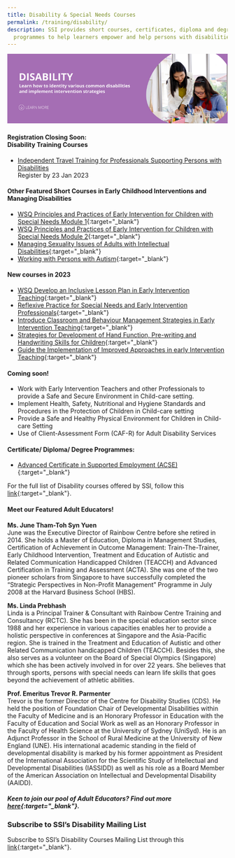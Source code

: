 ```yaml
---
title: Disability & Special Needs Courses
permalink: /training/disability/
description: SSI provides short courses, certificates, diploma and degree
  programmes to help learners empower and help persons with disabilities.
---
```

![Social Service Institute (SSI) Singapore - Disability Care / Special Needs Courses](/images/disability-banner.png)

#### **Registration Closing Soon:<br>Disability Training Courses**

-   [Independent Travel Training for Professionals Supporting Persons with Disabilities](https://iltms.ssi.gov.sg/registration/#/Course?coursecode=SDIS211)<br> Register by 23 Jan 2023

#### **Other Featured Short Courses in Early Childhood Interventions and Managing Disabilities**
-   [WSQ Principles and Practices of Early Intervention for Children with Special Needs Module 1](https://iltms.ssi.gov.sg/registration/#/Course?coursecode=SDIS463){:target="_blank"}   
-  [WSQ Principles and Practices of Early Intervention for Children with Special Needs Module 2](https://iltms.ssi.gov.sg/registration/#/Course?coursecode=SDIS83){:target="_blank"}
- [Managing Sexuality Issues of Adults with Intellectual Disabilities](https://iltms.ssi.gov.sg/registration/#/Course?coursecode=SDIS6064){:target="_blank"}   
- [Working with Persons with Autism](https://iltms.ssi.gov.sg/registration/#/Course?coursecode=SDIS87){:target="_blank"}   

#### New courses in 2023
- [WSQ Develop an Inclusive Lesson Plan in Early Intervention Teaching](https://iltms.ssi.gov.sg/registration/#/Course?coursecode=SDIS85){:target="_blank"}   
- [Reflexive Practice for Special Needs and Early Intervention Professionals](https://iltms.ssi.gov.sg/registration/#/Course?coursecode=SDIS88){:target="_blank"}   
- [Introduce Classroom and Behaviour Management Strategies in Early Intervention Teaching](https://iltms.ssi.gov.sg/registration/#/Course?coursecode=SDIS86){:target="_blank"}   
- [Strategies for Development of Hand Function, Pre-writing and Handwriting Skills for Children](https://iltms.ssi.gov.sg/registration/#/Course?coursecode=SDIS5789){:target="_blank"}
- [Guide the Implementation of Improved Approaches in early Intervention Teaching](https://iltms.ssi.gov.sg/registration/#/Course?coursecode=SDIS84){:target="_blank"} 

#### Coming soon!

- Work with Early Intervention Teachers and other Professionals to provide a Safe and Secure Environment in Child-care setting. 
- Implement Health, Safety, Nutritional and Hygiene Standards and Procedures in the Protection of Children in Child-care setting 
- Provide a Safe and Healthy Physical Environment for Children in Child-care Setting 
- Use of Client-Assessment Form (CAF-R) for Adult Disability Services 

#### **Certificate/ Diploma/ Degree Programmes:**

-  [Advanced Certificate in Supported Employment (ACSE)](/training/cet-programmes/advance-certificate-in-supported-employment/){:target="_blank"}   

For the full list of Disability courses offered by SSI, follow this  [link](https://iltms.ssi.gov.sg/registration#/Course){:target="_blank"}.

#### Meet our Featured Adult Educators!

**Ms. June Tham-Toh Syn Yuen**  
June was the Executive Director of Rainbow Centre before she retired in 2014. She holds a Master of Education, Diploma in Management Studies, Certification of Achievement in Outcome Management: Train-The-Trainer, Early Childhood Intervention, Treatment and Education of Autistic and Related Communication Handicapped Children (TEACCH) and Advanced Certification in Training and Assessment (ACTA). She was one of the two pioneer scholars from Singapore to have successfully completed the “Strategic Perspectives in Non-Profit Management” Programme in July 2008 at the Harvard Business School (HBS).  
  
**Ms. Linda Prebhash**  
Linda is a Principal Trainer & Consultant with Rainbow Centre Training and Consultancy (RCTC). She has been in the special education sector since 1988 and her experience in various capacities enables her to provide a holistic perspective in conferences at Singapore and the Asia-Pacific region. She is trained in the Treatment and Education of Autistic and other Related Communication handicapped Children (TEACCH). Besides this, she also serves as a volunteer on the Board of Special Olympics (Singapore) which she has been actively involved in for over 22 years. She believes that through sports, persons with special needs can learn life skills that goes beyond the achievement of athletic abilities.  
  
**Prof. Emeritus Trevor R. Parmenter**  
Trevor is the former Director of the Centre for Disability Studies (CDS). He held the position of Foundation Chair of Developmental Disabilities within the Faculty of Medicine and is an Honorary Professor in Education with the Faculty of Education and Social Work as well as an Honorary Professor in the Faculty of Health Science at the University of Sydney (UniSyd). He is an Adjunct Professor in the School of Rural Medicine at the University of New England (UNE). His international academic standing in the field of developmental disability is marked by his former appointment as President of the International Association for the Scientific Study of Intellectual and Developmental Disabilities (IASSIDD) as well as his role as a Board Member of the American Association on Intellectual and Developmental Disability (AAIDD).


##### Keen to join our pool of Adult Educators? Find out more [here](https://safe.menlosecurity.com/https:/www.ssi.gov.sg/files/AE_Resource_Kit.pdf){:target="_blank"}.

### **Subscribe to SSI’s Disability Mailing List**

Subscribe to SSI’s Disability Courses Mailing List through this [link](https://form.gov.sg/#!/62062a0f8cb95c001235e55d){:target="_blank"}.